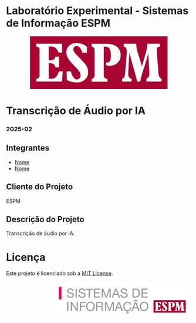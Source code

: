 # Laboratório Experimental - Sistemas de Informação ESPM

<p align="center">
    <a href="https://www.espm.br/cursos-de-graduacao/sistemas-de-informacao/"><img src="https://raw.githubusercontent.com/tech-espm/misc-template/main/logo.png" alt="Sistemas de Informação ESPM" style="width: 375px;"/></a>
</p>

# Transcrição de Áudio por IA

### 2025-02

## Integrantes
- [Nome](https://github.com/xxx)
- [Nome](https://github.com/xxx)

## Cliente do Projeto

ESPM

## Descrição do Projeto

Transcrição de áudio por IA.

# Licença

Este projeto é licenciado sob a [MIT License](https://github.com/tech-espm/labs-transcricao-grupo-4/blob/main/LICENSE).

<p align="right">
    <a href="https://www.espm.br/cursos-de-graduacao/sistemas-de-informacao/"><img src="https://raw.githubusercontent.com/tech-espm/misc-template/main/logo-si-512.png" alt="Sistemas de Informação ESPM" style="width: 375px;"/></a>
</p>
